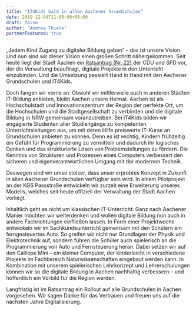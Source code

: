 ```yaml
---
title: "IT4Kids bald in allen Aachener Grundschulen"
date: 2019-12-04T11:00:00+00:00
draft: false
author: "Andrea Thiele"
partnerFeatured: true
---
```

„Jedem Kind Zugang zu digitaler Bildung geben“ – das ist unsere Vision. Und nun sind wir dieser Vision einen großen
Schritt nähergekommen. Seit heute liegt der Stadt Aachen ein [Ratsantrag (Nr. 22)   ](https://ratsinfo.aachen.de/bi/vo020.asp?VOLFDNR=21013) der CDU und SPD vor,
der die Verwaltung beauftragt, digitale Projekte in den Unterricht einzubinden. Und die Umsetzung passiert Hand in
Hand mit den Aachener Grundschulen und IT4Kids.

Doch fangen wir vorne an: Obwohl wir mittlerweile auch in anderen Städten IT-Bildung anbieten, 
bleibt Aachen unsere Heimat. Aachen ist als Hochschulstadt und Innovationszentrum der Region der perfekte Ort,
um die Hochschulen und die Stadtgesellschaft zu verbinden und die digitale Bildung in NRW gemeinsam voranzutreiben.
Bei IT4Kids bilden wir engagierte Studenten aller Studiengänge zu kompetenten Unterrichtsleitungen aus,
um mit deren Hilfe preiswerte IT-Kurse an Grundschulen anbieten zu können. Denn es ist wichtig, Kindern frühzeitig ein
Gefühl für Programmierung zu vermitteln und dadurch ihr logisches Denken und das strukturierte Lösen von
Problemstellungen zu fördern. Die Kenntnis von Strukturen und Prozessen eines Computers verbessert den sicheren und
eigenverantwortlichen Umgang mit der modernen Technik.

Deswegen sind wir umso stolzer, dass unser erprobtes Konzept in Zukunft in allen Aachener Grundschulen verfügbar 
sein wird. In einem Pilotprojekt an der KGS Passstraße entwickeln wir zurzeit eine Erweiterung unseres Modells, 
welches seit heute offiziell der Verwaltung der Stadt Aachen vorliegt.

Inhaltlich geht es nicht um klassischen IT-Unterricht: Ganz nach Aachener Manier möchten wir weiterdenken und wollen 
digitale Bildung nun auch in andere Fachrichtungen einfließen lassen. In Form einer Projektwoche entwickeln wir im 
Sachkundeunterricht gemeinsam mit den Schülern ein ferngesteuertes Auto. So greifen wir nicht nur Grundlagen der Physik
und Elektrotechnik auf, sondern führen die Schüler auch spielerisch an die Programmierung von Auto und Fernsteuerung
heran. Dabei setzen wir auf den Calliope Mini – ein kleiner Computer, der kinderleicht in verschiedene Projekte im
Fachbereich Naturwissenschaften eingebaut werden kann. In Kombination mit unserem spielerischen Lehrkonzept und
Lehrerschulungen können wir so die digitale Bildung in Aachen nachhaltig verbessern – und hoffentlich ein Vorbild für
die Region werden.

Langfristig ist im Ratsantrag ein Rollout auf alle Grundschulen in Aachen vorgesehen. Wir sagen Danke für das Vertrauen
und freuen uns auf die nächsten Jahre Digitalisierung.